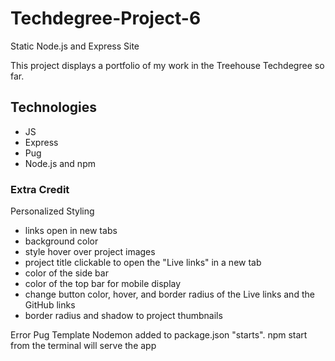 # Techdegree-Project-6
Static Node.js and Express Site

This project displays a portfolio of my work in the Treehouse Techdegree so far.

## Technologies
- JS
- Express
- Pug
- Node.js and npm

### Extra Credit

Personalized Styling
- links open in new tabs
- background color
- style hover over project images
- project title clickable to open the "Live links" in a new tab
- color of the side bar
- color of the top bar for mobile display
- change button color, hover, and border radius of the Live links and the GitHub links
- border radius and shadow to project thumbnails

Error Pug Template
Nodemon added to package.json "starts". npm start from the terminal will serve the app

